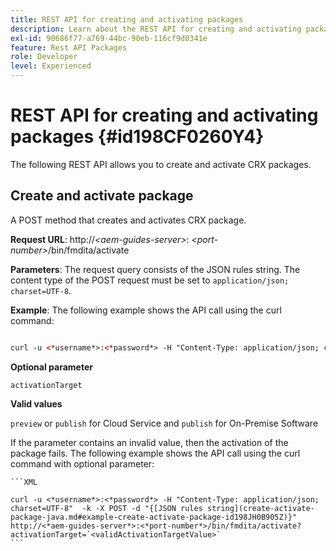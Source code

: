 ```yaml
---
title: REST API for creating and activating packages
description: Learn about the REST API for creating and activating packages
exl-id: 90686f77-a769-44bc-90eb-116cf9d0341e
feature: Rest API Packages
role: Developer
level: Experienced
---
```

# REST API for creating and activating packages {#id198CF0260Y4}

The following REST API allows you to create and activate CRX packages.

## Create and activate package 

A POST method that creates and activates CRX package.

**Request URL**:
http://*<aem-guides-server\>*: *<port-number\>*/bin/fmdita/activate

**Parameters**:
The request query consists of the JSON rules string. The content type of the POST request must be set to `application/json; charset=UTF-8`.

**Example**:
The following example shows the API call using the curl command:

```XML

curl -u <*username*>:<*password*> -H "Content-Type: application/json; charset=UTF-8"  -k -X POST -d "{[JSON rules string](create-activate-package-java.md#example-create-activate-package-id198JH0B905Z)}" http://<*aem-guides-server*>:<*port-number*>/bin/fmdita/activate
```


**Optional parameter**

 `activationTarget`

**Valid values**
    
`preview` or `publish` for Cloud Service and `publish` for On-Premise Software

If the parameter contains an invalid value, then the activation of the package fails. The following example shows the API call using the curl command with optional parameter:


    ```XML

    curl -u <*username*>:<*password*> -H "Content-Type: application/json; charset=UTF-8"  -k -X POST -d "{[JSON rules string](create-activate-package-java.md#example-create-activate-package-id198JH0B905Z)}" http://<*aem-guides-server*>:<*port-number*>/bin/fmdita/activate?activationTarget=`<validActivationTargetValue>`
    ```
